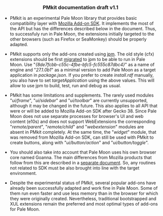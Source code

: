 <h3 align="center">PMkit documentation draft v1.1</h3>

* PMkit is an experimental Pale Moon library that provides basic compatibility layer with [Mozilla Add-on SDK](https://developer.mozilla.org/en-US/Add-ons/SDK). It implements the most of the API but has the differences described below in the document. Thus, to successfuly run in Pale Moon, the extensions initially targeted to the other browsers (such as Firefox or SeaMonkey) should be properly adapted.

* PMkit supports only the add-ons created using [jpm](https://developer.mozilla.org/en-US/Add-ons/SDK/Tools/jpm). The old style (cfx) extensions should be first [migrated](https://developer.mozilla.org/en-US/Add-ons/SDK/Tools/cfx_to_jpm) to jpm to be able to run in Pale Moon. Use "*{8de7fcbb-c55c-4fbe-bfc5-fc555c87dbc4}*" as a name of engine and "*27.1.0b1*" as a minimal version to add Pale Moon as a target application in *package.json*. If you prefer to create *install.rdf* manually, you also have to set *targetApplication* using the above values. This will allow to use jpm to build, test, run and debug as usual.

* PMkit has some limitations and supplements. The rarely used modules "*ui/frame*", "*ui/sidebar*" and "*ui/toolbar*" are currently unsupported, although it may be changed in the future. This also applies to all API that were or will be added to Mozilla Add-on SDK after Gecko 38. Since Pale Moon does not use separate processes for browser's UI and web content (e10s) and does not support WebExtensions the corresponding "*remote/parent*", "*remote/child*" and "*webextension*" modules are absent in PMkit completely. At the same time, the "*widget*" module, that was removed from Mozilla Add-on SDK, can still be used with PMkit to create buttons, along with "*ui/button/action*" and "*ui/button/toggle*".

* You should also take into account that Pale Moon uses his own browser core named Goanna. The main differences from Mozilla products that follow from this are described in a [separate document](http://www.palemoon.org/technical.shtml#Firefox_Differences). So, any routines not related to SDK must be also brought into line with the target environment.

* Despite the experimental status of PMkit, several popular add-ons have already been successfully adapted and work fine in Pale Moon. Some of them run even faster and use less memory than in the browser for which they were originally created. Nevertheless, traditional bootstrapped and XUL extensions remain the preferred and most optimal types of add-ons for Pale Moon.
